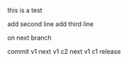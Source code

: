 this is a test

add second line
add third line

on next branch

commit v1 next
v1 c2 next
v1 c1 release
